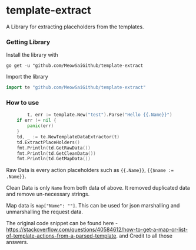 # template-extract
A Library for extracting placeholders from the templates.

### Getting Library
Install the library with

```go get -u "github.com/MeowSaiGithub/template-extract```

Import the library

```go
import te "github.com/MeowSaiGithub/template-extract"
```
### How to use

```go
        t, err := template.New("test").Parse("Hello {{.Name}}")
	if err != nil {
		panic(err)
	}
	td, _ := te.NewTemplateDataExtractor(t)
	td.ExtractPlaceHolders()
	fmt.Println(td.GetRawData())
	fmt.Println(td.GetCleanData())
	fmt.Println(td.GetMapData())
```

Raw Data is every action placeholders such as ``{{.Name}}``, ``{{$name := .Name}}``.

Clean Data is only ``Name`` from both data of above. It removed duplicated data and remove un-necessary strings.

Map data is ``map["Name": ""]``. This can be used for json marshalling and unmarshalling the request data.

The original code snippet can be found here - https://stackoverflow.com/questions/40584612/how-to-get-a-map-or-list-of-template-actions-from-a-parsed-template.
and Credit to all those answers.